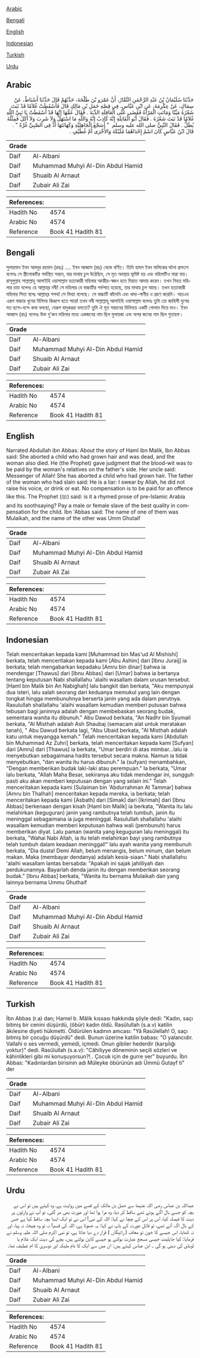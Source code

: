 [Arabic](#arabic)

[Bengali](#bengali)

[English](#english)

[Indonesian](#indonesian)

[Turkish](#turkish)

[Urdu](#urdu)

## Arabic


<div dir="rtl" lang="ar" style={{fontSize:'larger',backgroundColor:'#f8f9fa',padding:20}}>
حَدَّثَنَا سُلَيْمَانُ بْنُ عَبْدِ الرَّحْمَنِ التَّمَّارُ، أَنَّ عَمْرَو بْنَ طَلْحَةَ، حَدَّثَهُمْ قَالَ حَدَّثَنَا أَسْبَاطٌ، عَنْ سِمَاكٍ، عَنْ عِكْرِمَةَ، عَنِ ابْنِ عَبَّاسٍ، فِي قِصَّةِ حَمَلِ بْنِ مَالِكٍ قَالَ فَأَسْقَطَتْ غُلاَمًا قَدْ نَبَتَ شَعْرُهُ مَيِّتًا وَمَاتَتِ الْمَرْأَةُ فَقَضَى عَلَى الْعَاقِلَةِ الدِّيَةَ ‏.‏ فَقَالَ عَمُّهَا إِنَّهَا قَدْ أَسْقَطَتْ يَا نَبِيَّ اللَّهِ غُلاَمًا قَدْ نَبَتَ شَعْرُهُ ‏.‏ فَقَالَ أَبُو الْقَاتِلَةِ إِنَّهُ كَاذِبٌ إِنَّهُ وَاللَّهِ مَا اسْتَهَلَّ وَلاَ شَرِبَ وَلاَ أَكَلَ فَمِثْلُهُ يُطَلُّ ‏.‏ فَقَالَ النَّبِيُّ صلى الله عليه وسلم ‏ "‏ أَسَجْعَ الْجَاهِلِيَّةِ وَكَهَانَتَهَا أَدِّ فِي الصَّبِيِّ غُرَّةً ‏"‏ ‏.‏ قَالَ ابْنُ عَبَّاسٍ كَانَ اسْمُ إِحْدَاهُمَا مُلَيْكَةَ وَالأُخْرَى أُمَّ غُطَيْفٍ ‏.‏
</div>
<div style={{backgroundColor:'#f8f9fa',padding:20, marginBottom: 10}}><table> <thead> <tr> <th>Grade</th> <th></th> </tr> </thead> <tbody> <tr><td>Daif</td><td>Al-Albani</td></tr><tr><td>Daif</td><td>Muhammad Muhyi Al-Din Abdul Hamid</td></tr><tr><td>Daif</td><td>Shuaib Al Arnaut</td></tr><tr><td>Daif</td><td>Zubair Ali Zai</td></tr></tbody></table><table> <thead> <tr> <th>References:</th> <th></th> </tr> </thead> <tbody><tr><td>Hadith No</td><td>4574</td></tr><tr><td>Arabic No</td><td>4574</td></tr><tr><td>Reference</td><td>Book 41 Hadith 81</td></tr></tbody></table></div>

## Bengali


<div dir="ltr" lang="bn" style={{fontSize:'larger',backgroundColor:'#f8f9fa',padding:20}}>
সুলায়মান ইবন আবদুর রহমান (রহঃ) .... ইবন আব্বাস (রাঃ) থেকে বর্ণিত। তিনি হামল ইবন মালিকের ঘটনা প্রসংগে বলেনঃ সে স্ত্রীলোকটির গর্ভস্থিত সন্তান, যার মাথায় চুল উঠেছিল, সে মৃত অবস্থায় ভূমিষ্ট হয় এবং মহিলাটিও মারা যায়। রাসূলুল্লাহ সাল্লাল্লাহু আলাইহি ওয়াসাল্লাম হত্যাকারী মহিলার আত্মীয়-স্বজন হতে দিয়াত আদায় করেন। তখন নিহত মহিলার চাচা বলেনঃ হে আল্লাহ্‌র নবী! সে মহিলার যে বাচ্চাটির গর্ভপাত হয়েছে, তার মাথায় চুল আছে। তখন হত্যাকারী মহিলার পিতা বলেঃ আল্লাহ্‌র শপথ! সে মিথ্যা বলেছে। সে বাচ্চাটি কাঁদেনি এবং খাদ্য-পানীয় ও গ্রহণ করেনি। অতএব এরূপ বাচ্চার খুনের বিনিময় কিরূপে হতে পারে! তখন নবী সাল্লাল্লাহু আলাইহি ওয়াসাল্লাম বলেনঃ তুমি তো জাহিলী যুগের মত ছন্দে-বন্দে কথা বলছো, যেরূপ যাদুকররা বলতো? তুমি ঐ মৃত সন্তানের বিনিময়ে একটি গোলাম দিয়ে দাও। ইবন আব্বাস (রাঃ) বলেনঃ উক্ত দু'জন মহিলার মধ্যে একজনের নাম ছিল মুলায়কা এবং অপর জনের নাম ছিল গুতায়ফ।
</div>
<div style={{backgroundColor:'#f8f9fa',padding:20, marginBottom: 10}}><table> <thead> <tr> <th>Grade</th> <th></th> </tr> </thead> <tbody> <tr><td>Daif</td><td>Al-Albani</td></tr><tr><td>Daif</td><td>Muhammad Muhyi Al-Din Abdul Hamid</td></tr><tr><td>Daif</td><td>Shuaib Al Arnaut</td></tr><tr><td>Daif</td><td>Zubair Ali Zai</td></tr></tbody></table><table> <thead> <tr> <th>References:</th> <th></th> </tr> </thead> <tbody><tr><td>Hadith No</td><td>4574</td></tr><tr><td>Arabic No</td><td>4574</td></tr><tr><td>Reference</td><td>Book 41 Hadith 81</td></tr></tbody></table></div>

## English


<div dir="ltr" lang="en" style={{fontSize:'larger',backgroundColor:'#f8f9fa',padding:20}}>
Narrated Abdullah ibn Abbas: About the story of Haml ibn Malik, Ibn Abbas said: She aborted a child who had grown hair and was dead, and the woman also died. He (the Prophet) gave judgment that the blood-wit was to be paid by the woman's relatives on the father's side. Her uncle said: Messenger of Allah! She has aborted a child who had grown hair. The father of the woman who had slain said: He is a liar: I swear by Allah, he did not raise his voice, or drink or eat. No compensation is to be paid for an offence like this. The Prophet (ﷺ) said: is it a rhymed prose of pre-Islamic Arabia and its soothsaying? Pay a male or female slave of the best quality in compensation for the child. Ibn 'Abbas said: The name of one of them was Mulaikah, and the name of the other was Umm Ghutaif
</div>
<div style={{backgroundColor:'#f8f9fa',padding:20, marginBottom: 10}}><table> <thead> <tr> <th>Grade</th> <th></th> </tr> </thead> <tbody> <tr><td>Daif</td><td>Al-Albani</td></tr><tr><td>Daif</td><td>Muhammad Muhyi Al-Din Abdul Hamid</td></tr><tr><td>Daif</td><td>Shuaib Al Arnaut</td></tr><tr><td>Daif</td><td>Zubair Ali Zai</td></tr></tbody></table><table> <thead> <tr> <th>References:</th> <th></th> </tr> </thead> <tbody><tr><td>Hadith No</td><td>4574</td></tr><tr><td>Arabic No</td><td>4574</td></tr><tr><td>Reference</td><td>Book 41 Hadith 81</td></tr></tbody></table></div>

## Indonesian


<div dir="ltr" lang="id" style={{fontSize:'larger',backgroundColor:'#f8f9fa',padding:20}}>
Telah menceritakan kepada kami [Muhammad bin Mas'ud Al Mishishi] berkata, telah menceritakan kepada kami [Abu Ashim] dari [Ibnu Juraij] ia berkata; telah mengabarkan kepadaku [Amru bin dinar] bahwa ia mendengar [Thawus] dari [Ibnu Abbas] dari [Umar] bahwa ia bertanya tentang keputusan Nabi shallallahu 'alaihi wasallam dalam urusan tersebut. [Haml bin Malik bin An Nabighah] lalu bangkit dan berkata, "Aku mempunyai dua isteri, lalu salah seorang dari keduanya memukul yang lain dengan tongkat hingga membunuhnya berserta janin yang ada dalam perutnya. Rasulullah shallallahu 'alaihi wasallam kemudian memberi putusan bahwa tebusan bagi janinnya adalah dengan membebaskan seorang budak, sementara wanita itu dibunuh." Abu Dawud berkata, "An Nadhr bin Syumail berkata, "Al Misthah adalah Ash Shaubaj (semacam alat untuk meratakan tanah), " Abu Dawud berkata lagi, "Abu Ubaid berkata, "Al Misthah adalah katu untuk meyangga kemah." Telah menceritakan kepada kami [Abdullah bin Muhammad Az Zuhri] berkata, telah menceritakan kepada kami [Sufyan] dari [Amru] dari [Thawus] ia berkata, "Umar berdiri di atas mimbar…lalu ia menyebutkan sebagaimana hadits tersebut secara makna. Namun ia tidak menyebutkan, "dan wanita itu harus dibunuh." Ia (sufyan) menambahkan, "Dengan memberikan budak laki-laki atau perempuan." Ia berkata, "Umar lalu berkata, "Allah Maha Besar, sekiranya aku tidak mendengar ini, sungguh pasti aku akan memberi keputusan dengan yang selain ini." Telah menceritakan kepada kami [Sulaiman bin 'Abdurrahman At Tammar] bahwa [Amru bin Thalhah] menceritakan kepada mereka, ia berkata; telah menceritakan kepada kami [Asbath] dari [Simak] dari [Ikrimah] dari [Ibnu Abbas] berkenaan dengan kisah [Haml bin Malik] ia berkata, "Wanita itu lalu melahirkan (keguguran) janin yang rambutnya telah tumbuh, janin itu meninggal sebagaimana ia juga meninggal. Rasulullah shallallahu 'alaihi wasallam kemudian memberi keputusan bahwa wali (pembunuh) harus memberikan diyat. Lalu paman (wanita yang keguguran lalu meninggal) itu berkata, "Wahai Nabi Allah, ia itu telah melahirkan bayi yang rambutnya telah tumbuh dalam keadaan meninggal!" lalu ayah wanita yang membunuh berkata, "Dia dusta! Demi Allah, belum menangis, belum minum, dan belum makan. Maka (membayar dendanya) adalah kesia-siaan." Nabi shallallahu 'alaihi wasallam lantas bersabda: "Apakah ini sajak jahilliyah dan perdukunannya. Bayarlah denda janin itu dengan memberikan seorang budak." [Ibnu Abbas] berkata, "Wanita itu bernama Mulaikah dan yang lainnya bernama Ummu Ghuthaif
</div>
<div style={{backgroundColor:'#f8f9fa',padding:20, marginBottom: 10}}><table> <thead> <tr> <th>Grade</th> <th></th> </tr> </thead> <tbody> <tr><td>Daif</td><td>Al-Albani</td></tr><tr><td>Daif</td><td>Muhammad Muhyi Al-Din Abdul Hamid</td></tr><tr><td>Daif</td><td>Shuaib Al Arnaut</td></tr><tr><td>Daif</td><td>Zubair Ali Zai</td></tr></tbody></table><table> <thead> <tr> <th>References:</th> <th></th> </tr> </thead> <tbody><tr><td>Hadith No</td><td>4574</td></tr><tr><td>Arabic No</td><td>4574</td></tr><tr><td>Reference</td><td>Book 41 Hadith 81</td></tr></tbody></table></div>

## Turkish


<div dir="ltr" lang="tr" style={{fontSize:'larger',backgroundColor:'#f8f9fa',padding:20}}>
İbn Abbas (r.a) dan; Hamel b. Mâlik kıssası hakkında şöyle dedi: "Kadın, saçı bitmiş bir cenini düşürdü, (öbür) kadın öldü. Rasûlullah (s.a.v) katilin âkılesine diyeti hükmetti. Öldürülen kadının amcası: "Yâ Rasûlellah! O, saçı bitmiş bir çocuğu düşürdü" dedi. Bunun üzerine katilin babası: "O yalancıdır. Vallahi o ses vermedi, yemedi, içmedi. Onun gibiler hederdir (karşılığı yoktur)" dedi. Rasûlullah (s.a.v): "Câhiliyye döneminin seçili sözleri ve kâhinlikleri gibi mi konuşuyorsun?!.. Çocuk için de gurre ver" buyurdu. İbn Abbas: "Kadınlardan birisinin adı Müleyke öbürünün adı Ümmü Gutayf ti" der
</div>
<div style={{backgroundColor:'#f8f9fa',padding:20, marginBottom: 10}}><table> <thead> <tr> <th>Grade</th> <th></th> </tr> </thead> <tbody> <tr><td>Daif</td><td>Al-Albani</td></tr><tr><td>Daif</td><td>Muhammad Muhyi Al-Din Abdul Hamid</td></tr><tr><td>Daif</td><td>Shuaib Al Arnaut</td></tr><tr><td>Daif</td><td>Zubair Ali Zai</td></tr></tbody></table><table> <thead> <tr> <th>References:</th> <th></th> </tr> </thead> <tbody><tr><td>Hadith No</td><td>4574</td></tr><tr><td>Arabic No</td><td>4574</td></tr><tr><td>Reference</td><td>Book 41 Hadith 81</td></tr></tbody></table></div>

## Urdu


<div dir="rtl" lang="ur" style={{fontSize:'larger',backgroundColor:'#f8f9fa',padding:20}}>
عبداللہ بن عباس رضی اللہ عنہما سے حمل بن مالک کے قصے میں روایت ہے، وہ کہتے ہیں تو اس نے بچہ کو جسے بال اگے ہوئے تھے ساقط کر دیا، وہ مرا ہوا تھا اور عورت بھی مر گئی، تو آپ نے وارثوں پر دیت کا فیصلہ کیا، اس پر اس کے چچا نے کہا: اللہ کے نبی! اس نے تو ایک ایسا بچہ ساقط کیا ہے جس کے بال اگ آئے تھے، تو قاتل عورت کے باپ نے کہا: یہ جھوٹا ہے، اللہ کی قسم! نہ تو وہ چیخا، نہ پیا، اور نہ کھایا، اس جیسے کا خون تو معاف ( رائیگاں ) قرار دے دیا جاتا ہے، تو نبی اکرم صلی اللہ علیہ وسلم نے فرمایا: کیا جاہلیت جیسی مسجع عبارت بولتے ہو جیسے کاہن بولتے ہیں، بچے کی دیت ایک غلام یا لونڈی کی دینی ہو گی ۔ ابن عباس کہتے ہیں: ان میں سے ایک کا نام ملیکہ اور دوسری کا ام غطیف تھا۔
</div>
<div style={{backgroundColor:'#f8f9fa',padding:20, marginBottom: 10}}><table> <thead> <tr> <th>Grade</th> <th></th> </tr> </thead> <tbody> <tr><td>Daif</td><td>Al-Albani</td></tr><tr><td>Daif</td><td>Muhammad Muhyi Al-Din Abdul Hamid</td></tr><tr><td>Daif</td><td>Shuaib Al Arnaut</td></tr><tr><td>Daif</td><td>Zubair Ali Zai</td></tr></tbody></table><table> <thead> <tr> <th>References:</th> <th></th> </tr> </thead> <tbody><tr><td>Hadith No</td><td>4574</td></tr><tr><td>Arabic No</td><td>4574</td></tr><tr><td>Reference</td><td>Book 41 Hadith 81</td></tr></tbody></table></div>